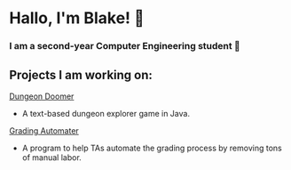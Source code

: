 # Hallo, I'm Blake! 👋

### I am a second-year Computer Engineering student 🔭

## Projects I am working on:
[Dungeon Doomer](https://github.com/payne1778/Dungeon-Doomer)
  - A text-based dungeon explorer game in Java.

[Grading Automater](https://github.com/OfficeCoffee/GradingFileProject)
  - A program to help TAs automate the grading process by removing tons of manual labor.  

<!--
**payne1778/payne1778** is a ✨ _special_ ✨ repository because its `README.md` (this file) appears on your GitHub profile.

Here are some ideas to get you started:

- 🔭 I’m currently working on ...
- 🌱 I’m currently learning ...
- 👯 I’m looking to collaborate on ...
- 🤔 I’m looking for help with ...
- 💬 Ask me about ...
- 📫 How to reach me: ...
- 😄 Pronouns: ...
- ⚡ Fun fact: ...
-->
